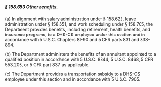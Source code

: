 ##### § 158.653 Other benefits. #####

(a) In alignment with salary administration under § 158.622, leave administration under § 158.651, and work scheduling under § 158.705, the Department provides benefits, including retirement, health benefits, and insurance programs, to a DHS-CS employee under this section and in accordance with 5 U.S.C. Chapters 81-90 and 5 CFR parts 831 and 838-894.

(b) The Department administers the benefits of an annuitant appointed to a qualified position in accordance with 5 U.S.C. 8344, 5 U.S.C. 8468, 5 CFR 553.203, or 5 CFR part 837, as applicable.

(c) The Department provides a transportation subsidy to a DHS-CS employee under this section and in accordance with 5 U.S.C. 7905.